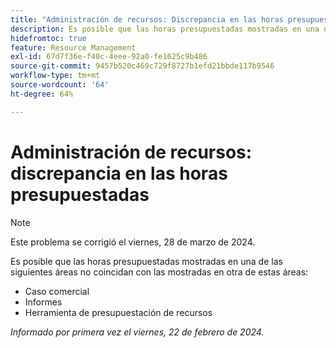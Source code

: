 ```yaml
---
title: "Administración de recursos: Discrepancia en las horas presupuestadas"
description: Es posible que las horas presupuestadas mostradas en una de las áreas de Workfront no coincidan con las mostradas en otra área.
hidefromtoc: true
feature: Resource Management
exl-id: 67d7f36e-f40c-4eee-92a0-fe1625c9b486
source-git-commit: 9457b520c469c729f8727b1efd21bbde117b9546
workflow-type: tm+mt
source-wordcount: '64'
ht-degree: 64%

---
```


# Administración de recursos: discrepancia en las horas presupuestadas

>[!NOTE]
>
>Este problema se corrigió el viernes, 28 de marzo de 2024.

Es posible que las horas presupuestadas mostradas en una de las siguientes áreas no coincidan con las mostradas en otra de estas áreas:

* Caso comercial
* Informes
* Herramienta de presupuestación de recursos

_Informado por primera vez el viernes, 22 de febrero de 2024._
